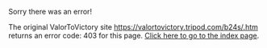 

Sorry there was an error!

The original ValorToVictory site https://valortovictory.tripod.com/b24s/.htm returns an error code: 403 for this page. [Click here to go to the index page](../index.md).